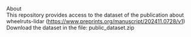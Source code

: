 About  
This repository provides access to the dataset of the publication about wheelruts-lidar (https://www.preprints.org/manuscript/202411.0728/v1)  
Download the dataset in the file: public_dataset.zip
